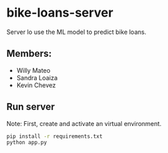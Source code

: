 # bike-loans-server
Server lo use the ML model to predict bike loans.

## Members:
- Willy Mateo
- Sandra Loaiza
- Kevin Chevez

## Run server
Note: First, create and activate an virtual environment.

```cmd
pip install -r requirements.txt
python app.py
```
